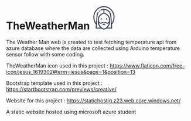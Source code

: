# TheWeatherMan  ![weatherMan_icon](https://github.com/lowzijian/TheWeatherMan/blob/master/img/weatherman2.png)
The Weather Man web is created to test fetching temperature api from azure database where the data are collected using Arduino temperature sensor follow with some coding.

TheWeatherMan icon used in this project : 
https://www.flaticon.com/free-icon/jesus_1619302#term=jesus&page=1&position=13

Bootstrap template used in this project : 
https://startbootstrap.com/previews/creative/

Website for this project :
https://statichostig.z23.web.core.windows.net/

A static website hosted using microsoft azure student
